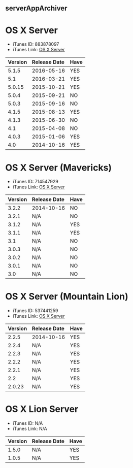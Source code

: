 ## serverAppArchiver


# OS X Server

* iTunes ID: 883878097
* iTunes Link: [OS X Server](https://itunes.apple.com/app/id883878097?mt=12)

| Version | Release Date | Have |
|:--------|:-------------|:-----|
| 5.1.5   | 2016-05-16   | YES  |
| 5.1     | 2016-03-21   | YES  |
| 5.0.15  | 2015-10-21   | YES  |
| 5.0.4   | 2015-09-21   | NO   |
| 5.0.3   | 2015-09-16   | NO   |
| 4.1.5   | 2015-08-13   | YES  |
| 4.1.3   | 2015-06-30   | NO   |
| 4.1     | 2015-04-08   | NO   |
| 4.0.3   | 2015-01-06   | YES  |
| 4.0     | 2014-10-16   | YES  |


# OS X Server (Mavericks)

* iTunes ID: 714547929
* iTunes Link: [OS X Server](https://itunes.apple.com/app/id714547929?mt=12)

| Version | Release Date | Have |
|:--------|:-------------|:-----|
| 3.2.2   | 2014-10-16   | NO   |
| 3.2.1   | N/A          | NO   |
| 3.1.2   | N/A          | YES  |
| 3.1.1   | N/A          | YES  |
| 3.1     | N/A          | NO   |
| 3.0.3   | N/A          | NO   |
| 3.0.2   | N/A          | NO   |
| 3.0.1   | N/A          | NO   |
| 3.0     | N/A          | NO   |

# OS X Server (Mountain Lion)

* iTunes ID: 537441259
* iTunes Link: [OS X Server](https://itunes.apple.com/app/id537441259?mt=12)

| Version | Release Date | Have |
|:--------|:-------------|:-----|
| 2.2.5   | 2014-10-16   | YES  |
| 2.2.4   | N/A          | YES  |
| 2.2.3   | N/A          | YES  |
| 2.2.2   | N/A          | YES  |
| 2.2.1   | N/A          | YES  |
| 2.2     | N/A          | YES  |
| 2.0.23  | N/A          | YES  |

# OS X Lion Server

 * iTunes ID: N/A
 * iTunes Link: N/A

| Version | Release Date | Have |
|:--------|:-------------|:-----|
| 1.5.0   | N/A          | YES  |
| 1.0.5   | N/A          | YES  |